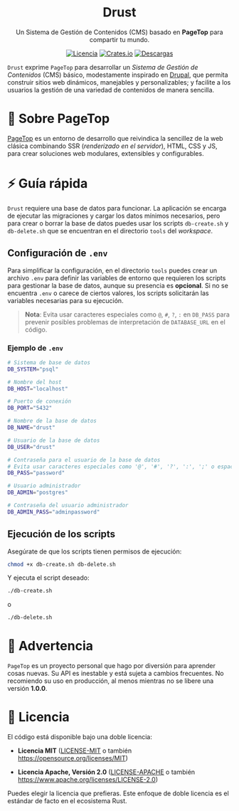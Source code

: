 <div align="center">

<h1>Drust</h1>

<p>Un Sistema de Gestión de Contenidos (CMS) basado en <strong>PageTop</strong> para compartir tu mundo.</p>

[![Licencia](https://img.shields.io/badge/license-MIT%2FApache-blue.svg?label=Licencia&style=for-the-badge)](#-license)
[![Crates.io](https://img.shields.io/crates/v/drust.svg?style=for-the-badge&logo=ipfs)](https://crates.io/crates/drust)
[![Descargas](https://img.shields.io/crates/d/drust.svg?label=Descargas&style=for-the-badge&logo=transmission)](https://crates.io/crates/drust)

</div>

`Drust` exprime `PageTop` para desarrollar un *Sistema de Gestión de Contenidos* (CMS) básico,
modestamente inspirado en [Drupal](https://www.drupal.org), que permita construir sitios web
dinámicos, manejables y personalizables; y facilite a los usuarios la gestión de una variedad de
contenidos de manera sencilla.


# 📌 Sobre PageTop

[PageTop](https://docs.rs/pagetop) es un entorno de desarrollo que reivindica la sencillez de la web
clásica combinando SSR (*renderizado en el servidor*), HTML, CSS y JS, para crear soluciones web
modulares, extensibles y configurables.


# ⚡️ Guía rápida

`Drust` requiere una base de datos para funcionar. La aplicación se encarga de ejecutar las
migraciones y cargar los datos mínimos necesarios, pero para crear o borrar la base de datos puedes
usar los scripts `db-create.sh` y `db-delete.sh` que se encuentran en el directorio `tools` del
*workspace*.

## Configuración de `.env`

Para simplificar la configuración, en el directorio `tools` puedes crear un archivo `.env` para
definir las variables de entorno que requieren los scripts para gestionar la base de datos, aunque
su presencia es **opcional**. Si no se encuentra `.env` o carece de ciertos valores, los scripts
solicitarán las variables necesarias para su ejecución.

> **Nota**: Evita usar caracteres especiales como `@`, `#`, `?`, `:` en `DB_PASS` para prevenir
> posibles problemas de interpretación de `DATABASE_URL` en el código.

### Ejemplo de `.env`

```bash
# Sistema de base de datos
DB_SYSTEM="psql"

# Nombre del host
DB_HOST="localhost"

# Puerto de conexión
DB_PORT="5432"

# Nombre de la base de datos
DB_NAME="drust"

# Usuario de la base de datos
DB_USER="drust"

# Contraseña para el usuario de la base de datos
# Evita usar caracteres especiales como '@', '#', '?', ':', ';' o espacios
DB_PASS="password"

# Usuario administrador
DB_ADMIN="postgres"

# Contraseña del usuario administrador
DB_ADMIN_PASS="adminpassword"
```

## Ejecución de los scripts

Asegúrate de que los scripts tienen permisos de ejecución:

```bash
chmod +x db-create.sh db-delete.sh
```

Y ejecuta el script deseado:

```bash
./db-create.sh
```

o

```bash
./db-delete.sh
```


# 🚧 Advertencia

`PageTop` es un proyecto personal que hago por diversión para aprender cosas nuevas. Su API es
inestable y está sujeta a cambios frecuentes. No recomiendo su uso en producción, al menos mientras
no se libere una versión **1.0.0**.


# 📜 Licencia

El código está disponible bajo una doble licencia:

  * **Licencia MIT**
    ([LICENSE-MIT](LICENSE-MIT) o también https://opensource.org/licenses/MIT)

  * **Licencia Apache, Versión 2.0**
    ([LICENSE-APACHE](LICENSE-APACHE) o también https://www.apache.org/licenses/LICENSE-2.0)

Puedes elegir la licencia que prefieras. Este enfoque de doble licencia es el estándar de facto en
el ecosistema Rust.
